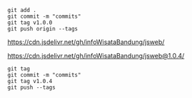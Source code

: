 ```
git add .
git commit -m "commits"
git tag v1.0.0
git push origin --tags
```
https://cdn.jsdelivr.net/gh/infoWisataBandung/jsweb/

https://cdn.jsdelivr.net/gh/infoWisataBandung/jsweb@1.0.4/

```
git tag
git commit -m "commits"
git tag v1.0.4
git push --tags
```